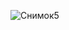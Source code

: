 ![Снимок5](https://user-images.githubusercontent.com/72148650/102427801-bd0ceb80-401a-11eb-8d01-70236179ae64.JPG)
